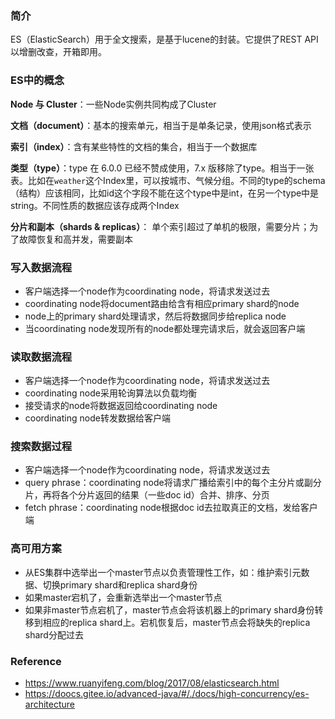 ### 简介

ES（ElasticSearch）用于全文搜索，是基于lucene的封装。它提供了REST API以增删改查，开箱即用。

### ES中的概念

**Node 与 Cluster**：一些Node实例共同构成了Cluster

**文档（document）**：基本的搜索单元，相当于是单条记录，使用json格式表示

**索引（index）**：含有某些特性的文档的集合，相当于一个数据库

**类型（type）**：type 在 6.0.0 已经不赞成使用，7.x 版移除了type。相当于一张表。比如在`weather`这个Index里，可以按城市、气候分组。不同的type的schema（结构）应该相同，比如id这个字段不能在这个type中是int，在另一个type中是string。不同性质的数据应该存成两个Index

**分片和副本（shards & replicas）**： 单个索引超过了单机的极限，需要分片；为了故障恢复和高并发，需要副本

### 写入数据流程

- 客户端选择一个node作为coordinating node，将请求发送过去
- coordinating node将document路由给含有相应primary shard的node
- node上的primary shard处理请求，然后将数据同步给replica node
- 当coordinating node发现所有的node都处理完请求后，就会返回客户端

### 读取数据流程

- 客户端选择一个node作为coordinating node，将请求发送过去
- coordinating node采用轮询算法以负载均衡
- 接受请求的node将数据返回给coordinating node
- coordinating node转发数据给客户端

### 搜索数据过程

- 客户端选择一个node作为coordinating node，将请求发送过去
- query phrase：coordinating node将请求广播给索引中的每个主分片或副分片，再将各个分片返回的结果（一些doc id）合并、排序、分页
- fetch phrase：coordinating node根据doc id去拉取真正的文档，发给客户端

### 高可用方案

- 从ES集群中选举出一个master节点以负责管理性工作，如：维护索引元数据、切换primary shard和replica shard身份
- 如果master宕机了，会重新选举出一个master节点
- 如果非master节点宕机了，master节点会将该机器上的primary shard身份转移到相应的replica shard上。宕机恢复后，master节点会将缺失的replica shard分配过去

### Reference

- https://www.ruanyifeng.com/blog/2017/08/elasticsearch.html
- https://doocs.gitee.io/advanced-java/#/./docs/high-concurrency/es-architecture

